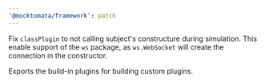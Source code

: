 ```yaml
---
'@mocktomata/framework': patch
---
```


Fix `classPlugin` to not calling subject's constructure during simulation.
This enable support of the `ws` package,
as `ws.WebSocket` will create the connection in the constructor.

Exports the build-in plugins for building custom plugins.

